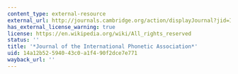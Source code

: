 ```yaml
---
content_type: external-resource
external_url: http://journals.cambridge.org/action/displayJournal?jid=IPA
has_external_license_warning: true
license: https://en.wikipedia.org/wiki/All_rights_reserved
status: ''
title: '*Journal of the International Phonetic Association*'
uid: 14a12b52-5940-43c0-a1f4-90f2dce7e771
wayback_url: ''
---
```

